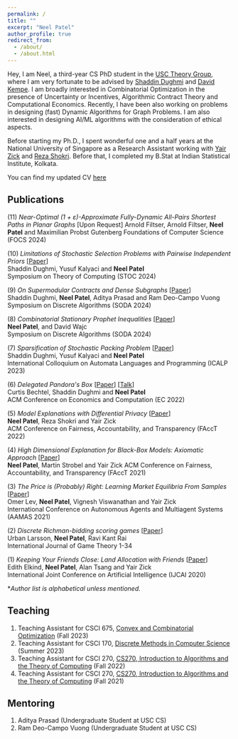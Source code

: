 ```yaml
---
permalink: /
title: ""
excerpt: "Neel Patel"
author_profile: true
redirect_from: 
  - /about/
  - /about.html
---
```


Hey, I am Neel, a third-year CS PhD student in the [USC Theory Group](https://viterbi-web.usc.edu/~cstheory/), where I am very fortunate to be advised by [Shaddin Dughmi](http://viterbi-web.usc.edu/~shaddin/) and [David Kempe](http://david-kempe.com). I am broadly interested in Combinatorial Optimization in the presence of Uncertainty or Incentives, Algorithmic Contract Theory and Computational Economics. Recently, I have been also working on problems in designing (fast) Dynamic Algorithms for Graph Problems. I am also interested in designing AI/ML algorithms with the consideration of ethical aspects.

Before starting my Ph.D., I spent wonderful one and a half years at the National University of Singapore as a Research Assistant working with [Yair Zick](https://people.cs.umass.edu/~yzick/) and [Reza Shokri](https://www.comp.nus.edu.sg/~reza/). Before that, I completed my B.Stat at Indian Statistical Institute, Kolkata. 

You can find my updated CV [here](https://www.dropbox.com/scl/fi/kxndnmm5o39cpbg1siu35/Neel_Patel_USC_PhD_CV.pdf?rlkey=1m73q9frgnwzw7n7umofm89vu&dl=0)

## Publications
(11) *Near-Optimal (1 + ε)-Approximate Fully-Dynamic All-Pairs Shortest Paths in Planar Graphs* [Upon Request]
Arnold Filtser, Arnold Filtser, **Neel Patel** and Maximilian Probst Gutenberg
Foundations of Computer Science (FOCS 2024)

(10) *Limitations of Stochastic Selection Problems with Pairwise Independent Priors* [[Paper](https://arxiv.org/abs/2310.05240)]  
Shaddin Dughmi, Yusuf Kalyaci and **Neel Patel**    
Symposium on Theory of Computing (STOC 2024)

(9) *On Supermodular Contracts and Dense Subgraphs* [[Paper](https://arxiv.org/abs/2308.07473)]  
Shaddin Dughmi,  **Neel Patel**, Aditya Prasad and Ram Deo-Campo Vuong  
Symposium on Discrete Algorithms (SODA 2024)

(8) *Combinatorial Stationary Prophet Inequalities* [[Paper](https://arxiv.org/abs/2312.08245)]  
**Neel Patel**, and David Wajc  
Symposium on Discrete Algorithms (SODA 2024)  

(7) *Sparsification of Stochastic Packing Problem* [[Paper](https://arxiv.org/abs/2211.07829)]  
Shaddin Dughmi, Yusuf Kalyaci and **Neel Patel**  
International Colloquium on Automata Languages and Programming (ICALP 2023)

(6) *Delegated Pandora's Box* [[Paper](https://arxiv.org/pdf/2202.10382)] [[Talk](https://www.youtube.com/watch?v=1KRA8vNailA)]       
Curtis Bechtel, Shaddin Dughmi and **Neel Patel**  
ACM Conference on Economics and Computation (EC 2022)

(5) *Model Explanations with Differential Privacy* [[Paper](https://dl.acm.org/doi/10.1145/3531146.3533235)]  
**Neel Patel**, Reza Shokri and Yair Zick  
ACM Conference on Fairness, Accountability, and Transparency (FAccT 2022)

(4) *High Dimensional Explanation for Black-Box Models: Axiomatic Approach* [[Paper](https://dl.acm.org/doi/10.1145/3442188.3445903)]     
**Neel Patel**, Martin Strobel and Yair Zick
ACM Conference on Fairness, Accountability, and Transparency (FAccT 2021)

(3) *The Price is (Probably) Right: Learning Market Equilibria From Samples* [[Paper](https://www.ifaamas.org/Proceedings/aamas2021/pdfs/p755.pdf)]    
Omer Lev, **Neel Patel**, Vignesh Viswanathan and Yair Zick    
International Conference on Autonomous Agents and Multiagent Systems (AAMAS 2021)

(2) *Discrete Richman-bidding scoring games* [[Paper](https://arxiv.org/abs/2003.05635)]   
Urban Larsson, **Neel Patel**, Ravi Kant Rai   
International Journal of Game Theory 1-34 

(1) *Keeping Your Friends Close: Land Allocation with Friends* [[Paper](https://arxiv.org/abs/2003.03558)]   
Edith Elkind, **Neel Patel**,  Alan Tsang and Yair Zick     
International Joint Conference on Artificial Intelligence (IJCAI 2020)

**Author list is alphabetical unless mentioned.*

## Teaching

1. Teaching Assistant for CSCI 675, [Convex and Combinatorial Optimization](https://viterbi-web.usc.edu/~shaddin/cs675fa23/index.html) (Fall 2023)
2. Teaching Assistant for CSCI 170, [Discrete Methods in Computer Science](https://viterbi-web.usc.edu/~shaddin/cs170su23/index.html) (Summer 2023)  
3. Teaching Assistant for CSCI 270, [CS270, Introduction to Algorithms and the Theory of Computing](https://bytes.usc.edu/cs270/) (Fall 2022)
4. Teaching Assistant for CSCI 270, [CS270, Introduction to Algorithms and the Theory of Computing](https://viterbi-web.usc.edu/~shaddin/cs270fa21/index.html) (Fall 2021)

## Mentoring 
1. Aditya Prasad (Undergraduate Student at USC CS)
2. Ram Deo-Campo Vuong (Undergraduate Student at USC CS)
